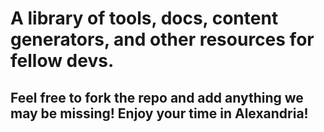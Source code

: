 # A library of tools, docs, content generators, and other resources for fellow devs. 

## Feel free to fork the repo and add anything we may be missing! Enjoy your time in Alexandria!